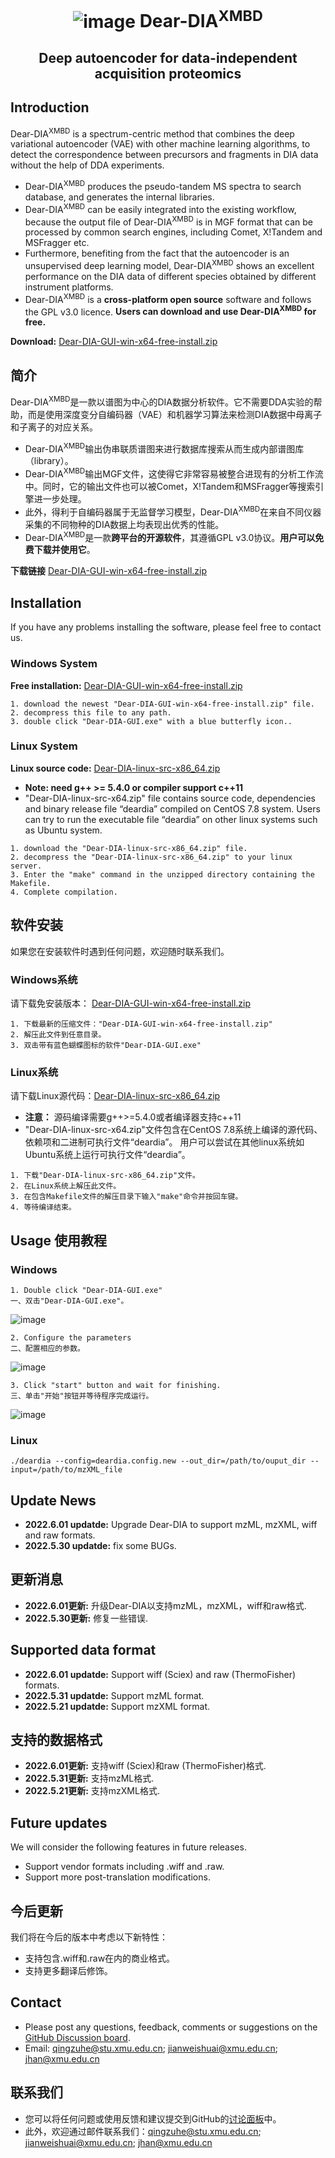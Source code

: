 # <p align="center">![image](./png/ico.png) Dear-DIA<sup>XMBD</sup></p> 
## <p align="center">Deep autoencoder for data-independent acquisition proteomics</p> 

## Introduction
Dear-DIA<sup>XMBD</sup> is a spectrum-centric method that combines the deep variational autoencoder (VAE) with other machine learning algorithms, to detect the correspondence between precursors and fragments in DIA data without the help of DDA experiments. 

- Dear-DIA<sup>XMBD</sup> produces the pseudo-tandem MS spectra to search database, and generates the internal libraries. 
- Dear-DIA<sup>XMBD</sup> can be easily integrated into the existing workflow, because the output file of Dear-DIA<sup>XMBD</sup> is in MGF format that can be processed by common search engines, including Comet, X!Tandem and MSFragger etc. 
- Furthermore, benefiting from the fact that the autoencoder is an unsupervised deep learning model, Dear-DIA<sup>XMBD</sup> shows an excellent performance on the DIA data of different species obtained by different instrument platforms.
- Dear-DIA<sup>XMBD</sup> is a **cross-platform open source** software and follows the GPL v3.0 licence. **Users can download and use Dear-DIA<sup>XMBD</sup> for free.**

**Download:** [Dear-DIA-GUI-win-x64-free-install.zip](https://github.com/jianweishuai/Dear-DIA-XMBD/releases)


## 简介
Dear-DIA<sup>XMBD</sup>是一款以谱图为中心的DIA数据分析软件。它不需要DDA实验的帮助，而是使用深度变分自编码器（VAE）和机器学习算法来检测DIA数据中母离子和子离子的对应关系。

- Dear-DIA<sup>XMBD</sup>输出伪串联质谱图来进行数据库搜索从而生成内部谱图库（library）。
- Dear-DIA<sup>XMBD</sup>输出MGF文件，这使得它非常容易被整合进现有的分析工作流中。同时，它的输出文件也可以被Comet，X!Tandem和MSFragger等搜索引擎进一步处理。
- 此外，得利于自编码器属于无监督学习模型，Dear-DIA<sup>XMBD</sup>在来自不同仪器采集的不同物种的DIA数据上均表现出优秀的性能。
- Dear-DIA<sup>XMBD</sup>是一款**跨平台的开源软件**，其遵循GPL v3.0协议。**用户可以免费下载并使用它**。

**下载链接** [Dear-DIA-GUI-win-x64-free-install.zip](https://github.com/jianweishuai/Dear-DIA-XMBD/releases)


## Installation
If you have any problems installing the software, please feel free to contact us.

### Windows System
**Free installation:** [Dear-DIA-GUI-win-x64-free-install.zip](https://github.com/jianweishuai/Dear-DIA-XMBD/releases)
```
1. download the newest "Dear-DIA-GUI-win-x64-free-install.zip" file.
2. decompress this file to any path.
3. double click "Dear-DIA-GUI.exe" with a blue butterfly icon..
```

### Linux System
**Linux source code:** [Dear-DIA-linux-src-x86_64.zip](https://github.com/jianweishuai/Dear-DIA-XMBD/releases)
- **Note: need g++ >= 5.4.0 or compiler support c++11**
- "Dear-DIA-linux-src-x64.zip" file contains source code, dependencies and binary release file “deardia” compiled on CentOS 7.8 system. Users can try to run the executable file “deardia” on other linux systems such as Ubuntu system.
```
1. download the "Dear-DIA-linux-src-x86_64.zip" file.
2. decompress the "Dear-DIA-linux-src-x86_64.zip" to your linux server.
3. Enter the "make" command in the unzipped directory containing the Makefile.
4. Complete compilation.
```

## 软件安装
如果您在安装软件时遇到任何问题，欢迎随时联系我们。

### Windows系统
请下载免安装版本： [Dear-DIA-GUI-win-x64-free-install.zip](https://github.com/jianweishuai/Dear-DIA-XMBD/releases)

```
1. 下载最新的压缩文件："Dear-DIA-GUI-win-x64-free-install.zip"
2. 解压此文件到任意目录。
3. 双击带有蓝色蝴蝶图标的软件"Dear-DIA-GUI.exe"
```

### Linux系统
请下载Linux源代码：[Dear-DIA-linux-src-x86_64.zip](https://github.com/jianweishuai/Dear-DIA-XMBD/releases)
- **注意：** 源码编译需要g++>=5.4.0或者编译器支持c++11
- "Dear-DIA-linux-src-x64.zip"文件包含在CentOS 7.8系统上编译的源代码、依赖项和二进制可执行文件“deardia”。 用户可以尝试在其他linux系统如Ubuntu系统上运行可执行文件“deardia”。
```
1. 下载"Dear-DIA-linux-src-x86_64.zip"文件。
2. 在Linux系统上解压此文件。
3. 在包含Makefile文件的解压目录下输入"make"命令并按回车键。
4. 等待编译结束。
```

## Usage 使用教程

### Windows 
```
1. Double click "Dear-DIA-GUI.exe"
一、双击"Dear-DIA-GUI.exe"。
```
![image](./png/1.PNG)

```
2. Configure the parameters
二、配置相应的参数。
```
![image](./png/2.PNG)

```
3. Click "start" button and wait for finishing.
三、单击"开始"按钮并等待程序完成运行。
```
![image](./png/3.PNG)

### Linux

```
./deardia --config=deardia.config.new --out_dir=/path/to/ouput_dir --input=/path/to/mzXML_file
```

## Update News

- **2022.6.01 updatde:** Upgrade Dear-DIA to support mzML, mzXML, wiff and raw formats.
- **2022.5.30 updatde:** fix some BUGs.

## 更新消息

- **2022.6.01更新:** 升级Dear-DIA以支持mzML，mzXML，wiff和raw格式.
- **2022.5.30更新:** 修复一些错误.

## Supported data format

- **2022.6.01 updatde:** Support wiff (Sciex) and raw (ThermoFisher) formats.
- **2022.5.31 updatde:** Support mzML format.
- **2022.5.21 updatde:** Support mzXML format.

## 支持的数据格式

- **2022.6.01更新:** 支持wiff (Sciex)和raw (ThermoFisher)格式.
- **2022.5.31更新:** 支持mzML格式.
- **2022.5.21更新:** 支持mzXML格式.

## Future updates
We will consider the following features in future releases.
- Support vendor formats including .wiff and .raw.
- Support more post-translation modifications.

## 今后更新
我们将在今后的版本中考虑以下新特性：
- 支持包含.wiff和.raw在内的商业格式。
- 支持更多翻译后修饰。

## Contact

- Please post any questions, feedback, comments or suggestions on the  [GitHub Discussion board](https://github.com/jianweishuai/Dear-DIA-XMBD/issues).
- Email: qingzuhe@stu.xmu.edu.cn; jianweishuai@xmu.edu.cn; jhan@xmu.edu.cn

## 联系我们
- 您可以将任何问题或使用反馈和建议提交到GitHub的[讨论面板](https://github.com/jianweishuai/Dear-DIA-XMBD/issues)中。
- 此外，欢迎通过邮件联系我们：qingzuhe@stu.xmu.edu.cn; jianweishuai@xmu.edu.cn; jhan@xmu.edu.cn
